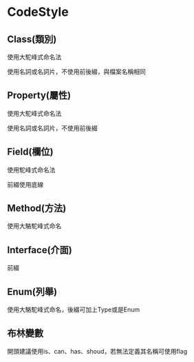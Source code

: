 # CodeStyle

## Class(類別)

使用大駝峰式命名法

使用名詞或名詞片，不使用前後綴，與檔案名稱相同

## Property(屬性)

使用大駝峰式命名法

使用名詞或名詞片，不使用前後綴

## Field(欄位)

使用駝峰式命名法

前綴使用底線

## Method(方法)

使用大駱駝峰式命名


## Interface(介面)

前綴

## Enum(列舉)

使用大駱駝峰式命名，後綴可加上Type或是Enum



## 布林變數

開頭建議使用is、can、has、shoud，若無法定義其名稱可使用flag
